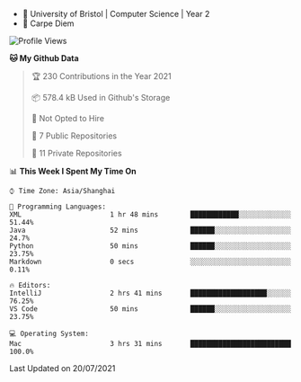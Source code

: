- :school: University of Bristol | Computer Science | Year 2
- :musical_keyboard: Carpe Diem

<!--START_SECTION:waka-->
![Profile Views](http://img.shields.io/badge/Profile%20Views-1-blue)

**🐱 My Github Data** 

> 🏆 230 Contributions in the Year 2021
 > 
> 📦 578.4 kB Used in Github's Storage 
 > 
> 🚫 Not Opted to Hire
 > 
> 📜 7 Public Repositories 
 > 
> 🔑 11 Private Repositories  
 > 
📊 **This Week I Spent My Time On** 

```text
⌚︎ Time Zone: Asia/Shanghai

💬 Programming Languages: 
XML                      1 hr 48 mins        ████████████░░░░░░░░░░░░░   51.44% 
Java                     52 mins             ██████░░░░░░░░░░░░░░░░░░░   24.7% 
Python                   50 mins             ██████░░░░░░░░░░░░░░░░░░░   23.75% 
Markdown                 0 secs              ░░░░░░░░░░░░░░░░░░░░░░░░░   0.11%

🔥 Editors: 
IntelliJ                 2 hrs 41 mins       ███████████████████░░░░░░   76.25% 
VS Code                  50 mins             ██████░░░░░░░░░░░░░░░░░░░   23.75%

💻 Operating System: 
Mac                      3 hrs 31 mins       █████████████████████████   100.0%

```


 Last Updated on 20/07/2021
<!--END_SECTION:waka-->